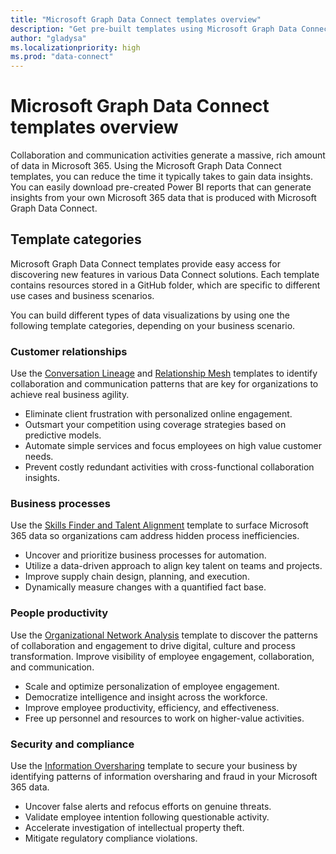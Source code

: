 ```yaml
---
title: "Microsoft Graph Data Connect templates overview"
description: "Get pre-built templates using Microsoft Graph Data Connect."
author: "gladysa"
ms.localizationpriority: high
ms.prod: "data-connect"
---
```


# Microsoft Graph Data Connect templates overview

Collaboration and communication activities generate a massive, rich amount of data in Microsoft 365. Using the Microsoft Graph Data Connect templates, you can reduce the time it typically takes to gain data insights. You can easily download pre-created Power BI reports that can generate insights from your own Microsoft 365 data that is produced with Microsoft Graph Data Connect.

## Template categories

Microsoft Graph Data Connect templates provide easy access for discovering new features in various Data Connect solutions. Each template contains resources stored in a GitHub folder, which are specific to different use cases and business scenarios.

You can build different types of data visualizations by using one the following template categories, depending on your business scenario.

### Customer relationships  

Use the [Conversation Lineage](/data-connect-conversation-lineage-template) and [Relationship Mesh](/data-connect-relationship-mesh-lineage-template) templates to identify collaboration and communication patterns that are key for organizations to achieve real business agility. 

- Eliminate client frustration with personalized online engagement.
- Outsmart your competition using coverage strategies based on predictive models. 
- Automate simple services and focus employees on high value customer needs.  
- Prevent costly redundant activities with cross-functional collaboration insights. 
 
### Business processes  

Use the [Skills Finder and Talent Alignment](/data-connect-skills-finder-template) template to surface Microsoft 365 data so organizations cam address hidden process inefficiencies.  

- Uncover and prioritize business processes for automation. 
- Utilize a data-driven approach to align key talent on teams and projects. 
- Improve supply chain design, planning, and execution. 
- Dynamically measure changes with a quantified fact base. 

### People productivity 

Use the [Organizational Network Analysis](/data-connect-organizational-network-template) template to discover the patterns of collaboration and engagement to drive digital, culture and process transformation. Improve visibility of employee engagement, collaboration, and communication.  

- Scale and optimize personalization of employee engagement.  
- Democratize intelligence and insight across the workforce.  
- Improve employee productivity, efficiency, and effectiveness. 
- Free up personnel and resources to work on higher-value activities.  

### Security and compliance 

Use the [Information Oversharing](/data-connect-information-oversharing-template) template to secure your business by identifying patterns of information oversharing and fraud in your Microsoft 365 data.  

- Uncover false alerts and refocus efforts on genuine threats.  
- Validate employee intention following questionable activity.  
- Accelerate investigation of intellectual property theft.  
- Mitigate regulatory compliance violations.  
